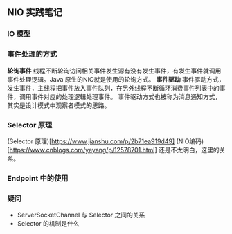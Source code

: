 ## NIO 实践笔记

### IO 模型

### 事件处理的方式
**轮询事件**
线程不断轮询访问相关事件发生源有没有发生事件，有发生事件就调用事件处理逻辑。Java 原生的NIO就是使用的轮询方式。
**事件驱动**
事件驱动方式，发生事件，主线程把事件放入事件队列，在另外线程不断循环消费事件列表中的事件，调用事件对应的处理逻辑处理事件。
事件驱动方式也被称为消息通知方式，其实是设计模式中观察者模式的思路。

### Selector 原理
(Selector 原理)[https://www.jianshu.com/p/2b71ea919d49]
(NIO编码)[https://www.cnblogs.com/yeyang/p/12578701.html]
还是不太明白，这里的关系。

### Endpoint 中的使用


### 疑问
- ServerSocketChannel 与 Selector 之间的关系
- Selector 的机制是什么